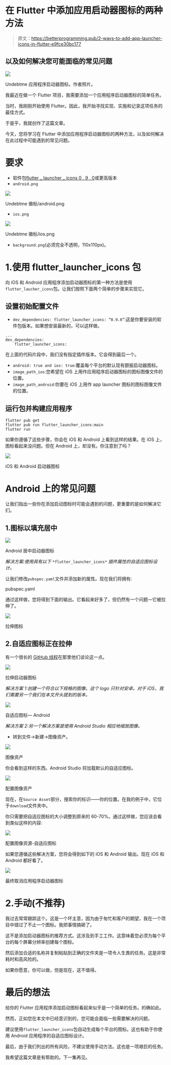 # 在 Flutter 中添加应用启动器图标的两种方法

> 原文：<https://betterprogramming.pub/2-ways-to-add-app-launcher-icons-in-flutter-e9fce30bc177>

## 以及如何解决您可能面临的常见问题

![](img/3efd7ce82e64115032c22f57ae330395.png)

Undebtme 应用程序启动器图标。作者照片。

我最近在做一个 Flutter 项目，我需要添加一个应用程序启动器图标的简单任务。

当时，我刚刚开始使用 Flutter。因此，我开始寻找实现、实施和记录这项任务的最佳方式。

于是乎，我就创作了这篇文章。

今天，您将学习在 Flutter 中添加应用程序启动器图标的两种方法，以及如何解决在此过程中可能遇到的常见问题。

# 要求

*   软件包[flutter _ launcher _ icons 0 . 9 . 0](https://pub.dev/packages/flutter_launcher_icons)或更高版本
*   `android.png`

![](img/dad7a6bebe0520768e02586d8dac5ed5.png)

Undebtme 徽标/android.png

*   `ios.png`

![](img/7342789b9d720a963b074b0536252e1c.png)

Undebtme 徽标/ios.png

*   `background.png`(必须完全不透明，110x110px)。

# 1.使用 flutter_launcher_icons 包

向 iOS 和 Android 应用程序添加启动器图标的第一种方法是使用`flutter_laucher_icons`包。让我们按照下面两个简单的步骤来实现它。

## 设置初始配置文件

*   `dev_dependencies: flutter_launcher_icons: “0.9.0”`:这是你要安装的软件包版本。如果想安装最新的，可以这样做。

```
...
dev_dependencies:  
    flutter_launcher_icons: 
```

在上面的代码片段中，我们没有指定插件版本。它会得到最后一个。

*   `android: true and ios: true`:覆盖每个平台的默认现有颤振启动器图标。
*   `image_path_ios`:您希望在 iOS 上用作应用程序启动器图标的图标图像文件的位置。
*   `image_path_android`:你要在 iOS 上用作 app launcher 图标的图标图像文件的位置。

## 运行包并构建应用程序

```
flutter pub get
flutter pub run flutter_launcher_icons:main
flutter run
```

如果你遵循了这些步骤，你会在 iOS 和 Android 上看到这样的结果。在 iOS 上，图标看起来没问题。但在 Android 上，却没有。你注意到了吗？

![](img/1e5e343bff95fbed781f4a827f6b1821.png)

iOS 和 Android 启动器图标

# Android 上的常见问题

让我们指出一些你在添加启动图标时可能会遇到的问题，更重要的是如何解决它们。

## 1.图标以填充居中

![](img/8c2047582223785011c79089081f4dc9.png)

Android 居中启动器图标

*解决方案:使用具有以下* `*flutter_launcher_icons*` *插件属性的自适应图标设计。*

让我们修改`pubspec.yaml`文件并添加新的属性。现在我们将拥有:

pubspec.yaml

通过这样做，您将得到下面的输出。它看起来好多了，但仍然有一个问题—它被拉伸了。

![](img/a7458492d0aa4e5c82d5f840801e4fa5.png)

拉伸图标

## 2.自适应图标正在拉伸

有一个很长的 [GitHub 线程](https://github.com/fluttercommunity/flutter_launcher_icons/issues/96)在那里他们谈论这一点。

![](img/a7458492d0aa4e5c82d5f840801e4fa5.png)

拉伸启动器图标

*解决方案 1:创建一个符合以下规格的图像。这个 logo 只针对安卓。对于 iOS，我们需要另一个我们在本文开头提到的版本。*

![](img/1bdb77a91109927a1a1310ecf96d9944.png)

自适应图标— Android

*解决方案 2:另一个解决方案是使用 Android Studio 相应地缩放图像。*

*   转到文件->新建->图像资产。

![](img/8de63fdf0236a69a29e50a3f8cbd2e73.png)

图像资产

你会看到这样的东西。Android Studio 将加载默认的自适应图标。

![](img/27eb48ea5c25d6cfdc0796181334510c.png)

配置图像资产

现在，在`Source Asset`部分，搜索你的标识——你的位置。在我的例子中，它位于`download`文件夹中。

你只需要把自适应图标的大小调整到原来的 60-70%。通过这样做，您应该会看到类似这样的内容:

![](img/763408e598daf7fe25f418c4f357a192.png)

配置图像资源-自适应图标

如果您遵循这些解决方案，您将会得到如下的 iOS 和 Android 输出。现在 iOS 和 Android 都好看了。

![](img/3efd7ce82e64115032c22f57ae330395.png)

最终取消应用程序启动器图标

# 2.手动(不推荐)

我过去常常跟踪这个。这是一个坏主意，因为由于匆忙和客户的期望，我在一个项目中错过了不止一个图标。我把事情搞砸了。

这不是添加启动器图标的推荐方式。这涉及到手工工作。这意味着您必须为每个平台的每个屏幕分辨率创建每个图标。

然后添加合适的名称并复制粘贴到正确的文件夹是一项令人生畏的任务。这是非常耗时和高风险的。

如果你愿意，你可以做，但是现在，这不值得。

# 最后的想法

给你的 Flutter 应用程序添加启动图标看起来似乎是一个简单的任务。的确如此。

然而，正如您在本文中已经意识到的，您可能会面临一些需要解决的问题。

建议使用`flutter_launcher_icons`包自动生成每个平台的图标。这也有助于你使用 Android 应用程序的自适应图标设计。

最后，由于我们列出的所有风险，不建议使用手动方法。这也是一项艰巨的任务。

我希望这篇文章是有帮助的。下一集再见。